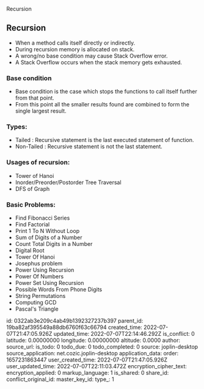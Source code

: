 Recursion

## Recursion
+ When a method calls itself directly or indirectly.
+ During recursion memory is allocated on stack.
+ A wrong/no base condition may cause Stack Overflow error.
+ A Stack Overflow occurs when the stack memory gets exhausted.

### Base condition
+ Base condition is the case which stops the functions to call itself further from that point. 
+ From this point all the smaller results found are combined to form the single largest result.

### Types:
+ Tailed : Recursive statement is the last executed statement of function.
+ Non-Tailed : Recursive statement is not the last statement.

### Usages of recursion:
+ Tower of Hanoi
+ Inorder/Preorder/Postorder Tree Traversal
+ DFS of Graph


### Basic Problems:
+ Find Fibonacci Series
+ Find Factorial
+ Print 1 To N Without Loop
+ Sum of Digits of a Number
+ Count Total Digits in a Number
+ Digital Root
+ Tower Of Hanoi
+ Josephus problem
+ Power Using Recursion
+ Power Of Numbers
+ Power Set Using Recursion
+ Possible Words From Phone Digits
+ String Permutations
+ Computing GCD
+ Pascal's Triangle

id: 0322ab3e209c4ab49b1392327237b397
parent_id: 19ba82af395549a88db6760f63c66794
created_time: 2022-07-07T21:47:05.926Z
updated_time: 2022-07-07T22:14:46.292Z
is_conflict: 0
latitude: 0.00000000
longitude: 0.00000000
altitude: 0.0000
author: 
source_url: 
is_todo: 0
todo_due: 0
todo_completed: 0
source: joplin-desktop
source_application: net.cozic.joplin-desktop
application_data: 
order: 1657231863447
user_created_time: 2022-07-07T21:47:05.926Z
user_updated_time: 2022-07-07T22:11:03.472Z
encryption_cipher_text: 
encryption_applied: 0
markup_language: 1
is_shared: 0
share_id: 
conflict_original_id: 
master_key_id: 
type_: 1